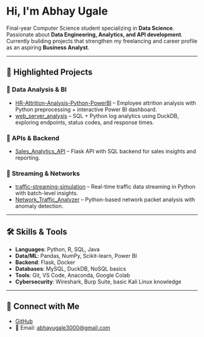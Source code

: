 # Hi, I'm Abhay Ugale 

Final-year Computer Science student specializing in **Data Science**. Passionate about **Data Engineering, Analytics, and API development**. Currently building projects that strengthen my freelancing and career profile as an aspiring **Business Analyst**.

---

## 📌 Highlighted Projects

### 🔹 Data Analysis & BI

* [HR-Attrition-Analysis-Python-PowerBI](#) – Employee attrition analysis with Python preprocessing + interactive Power BI dashboard.
* [web\_server\_analysis](#) – SQL + Python log analytics using DuckDB, exploring endpoints, status codes, and response times.

### 🔹 APIs & Backend

* [Sales\_Analytics\_API](#) – Flask API with SQL backend for sales insights and reporting.

### 🔹 Streaming & Networks

* [traffic-streaming-simulation](#) – Real-time traffic data streaming in Python with batch-level insights.
* [Network\_Traffic\_Analyzer](#) – Python-based network packet analysis with anomaly detection.

---

## 🛠️ Skills & Tools

* **Languages**: Python, R, SQL, Java
* **Data/ML**: Pandas, NumPy, Scikit-learn, Power BI
* **Backend**: Flask, Docker
* **Databases**: MySQL, DuckDB, NoSQL basics
* **Tools**: Git, VS Code, Anaconda, Google Colab
* **Cybersecurity**: Wireshark, Burp Suite, basic Kali Linux knowledge

---

## 🔗 Connect with Me

* [GitHub](https://github.com/abhayugale)
* 📧 Email: [abhayugale3000@gmail.com](mailto:abhayugale3000@gmail.com)

